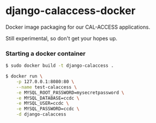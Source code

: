 # django-calaccess-docker

Docker image packaging for our CAL-ACCESS applications.

Still experimental, so don't get your hopes up.

### Starting a docker container

```bash
$ sudo docker build -t django-calaccess .
```

```bash
$ docker run \
    -p 127.0.0.1:8080:80 \
    --name test-calaccess \
    -e MYSQL_ROOT_PASSWORD=mysecretpassword \
    -e MYSQL_DATABASE=ccdc \
    -e MYSQL_USER=ccdc \
    -e MYSQL_PASSWORD=ccdc \
    -d django-calaccess
```
